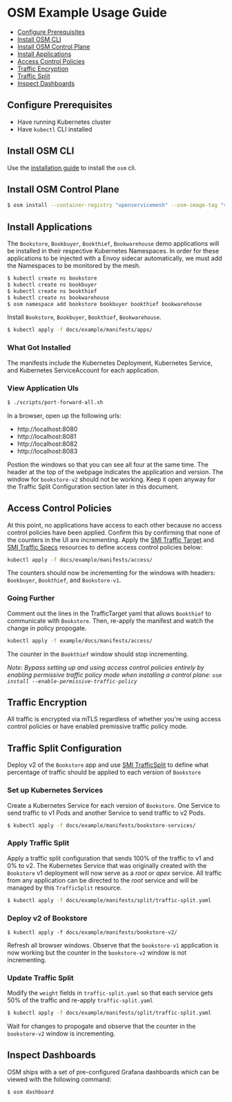 # OSM Example Usage Guide

- [Configure Prerequisites](#configure-prerequisites)
- [Install OSM CLI](#install-osm-cli)
- [Install OSM Control Plane](#install-osm-control-plane)
- [Install Applications](#install-applications)
- [Access Control Policies](#access-control-policies)
- [Traffic Encryption](#traffic-encryption)
- [Traffic Split](#traffic-split-configuration)
- [Inspect Dashboards](#inspect-dashboards)

## Configure Prerequisites
- Have running Kubernetes cluster
- Have `kubectl` CLI installed

## Install OSM CLI
Use the [installation guide](/docs/installation_guide.md) to install the `osm` cli.

## Install OSM Control Plane
```bash
$ osm install --container-registry "openservicemesh" --osm-image-tag "v0.1.0-rc.1"
```

## Install Applications
The `Bookstore`, `Bookbuyer`, `Bookthief`, `Bookwarehouse` demo applications will be installed in their respective Kubernetes Namespaces. In order for these applications to be injected with a Envoy sidecar automatically, we must add the Namespaces to be monitored by the mesh.

```bash
$ kubectl create ns bookstore
$ kubectl create ns bookbuyer
$ kubectl create ns bookthief
$ kubectl create ns bookwarehouse
$ osm namespace add bookstore bookbuyer bookthief bookwarehouse
```

Install `Bookstore`, `Bookbuyer`, `Bookthief`, `Bookwarehouse`.
```bash
$ kubectl apply -f docs/example/manifests/apps/
```

### What Got Installed
The manifests include the Kubernetes Deployment, Kubernetes Service, and Kubernetes ServiceAccount for each application.

### View Application UIs
```bash
$ ./scripts/port-forward-all.sh
```

In a browser, open up the following urls:
- http://localhost:8080
- http://localhost:8081
- http://localhost:8082
- http://localhost:8083

Postion the windows so that you can see all four at the same time. The header at the top of the webpage indicates the application and version. The window for `bookstore-v2` should not be working. Keep it open anyway for the Traffic Split Configuration section later in this document.

## Access Control Policies
At this point, no applications have access to each other because no access control policies have been applied. Confirm this by confirming that none of the counters in the UI are incrementing. Apply the [SMI Traffic Target][1] and [SMI Traffic Specs][2] resources to define access control policies below:
```bash
kubectl apply -f docs/example/manifests/access/
```
The counters should now be incrementing for the windows with headers: `Bookbuyer`, `Bookthief`, and `Bookstore-v1`.

### Going Further
Comment out the lines in the TrafficTarget yaml that allows `Bookthief` to communicate with `Bookstore`. Then, re-apply the manifest and watch the change in policy propogate.
```bash
kubectl apply -f example/docs/manifests/access/
```
The counter in the `Bookthief` window should stop incrementing.

*Note: Bypass setting up and using access control policies entirely by enabling permissive traffic policy mode when installing a control plane: `osm install --enable-permissive-traffic-policy`*

## Traffic Encryption
All traffic is encrypted via mTLS regardless of whether you're using access control policies or have enabled premissive traffic policy mode.

## Traffic Split Configuration
Deploy v2 of the `Bookstore` app and use [SMI TrafficSplit][3] to define what percentage of traffic should be applied to each version of `Bookstore`

### Set up Kubernetes Services
Create a Kubernetes Service for each version of `Bookstore`. One Service to send traffic to v1 Pods and another Service to send traffic to v2 Pods.
```bash
$ kubectl apply -f docs/example/manifests/bookstore-services/
```

### Apply Traffic Split
Apply a traffic split configuration that sends 100% of the traffic to v1 and 0% to v2. The Kubernetes Service that was originally created with the `Bookstore` v1 deployment will now serve as a *root* or *apex* service. All traffic from any application can be directed to the *root* service and will be managed by this `TrafficSplit` resource.
```bash
$ kubectl apply -f docs/example/manifests/split/traffic-split.yaml
```

### Deploy v2 of Bookstore
```
$ kubectl apply -f docs/example/manifests/bookstore-v2/
```
Refresh all browser windows. Observe that the `bookstore-v1` application is now working but the counter in the `bookstore-v2` window is not incrementing.

### Update Traffic Split
Modify the `weight` fields in `traffic-split.yaml` so that each service gets 50% of the traffic and re-apply `traffic-split.yaml`
```bash
$ kubectl apply -f docs/example/manifests/split/traffic-split.yaml
```
Wait for changes to propogate and observe that the counter in the `bookstore-v2` window is incrementing.

## Inspect Dashboards
OSM ships with a set of pre-configured Grafana dashboards which can be viewed with the following command:
```bash
$ osm dashboard
```

[1]: https://github.com/servicemeshinterface/smi-spec/blob/v0.5.0/apis/traffic-access/v1alpha2/traffic-access.md
[2]: https://github.com/servicemeshinterface/smi-spec/blob/v0.5.0/apis/traffic-specs/v1alpha3/traffic-specs.md
[3]: https://github.com/servicemeshinterface/smi-spec/blob/v0.5.0/apis/traffic-split/v1alpha2/traffic-split.md
